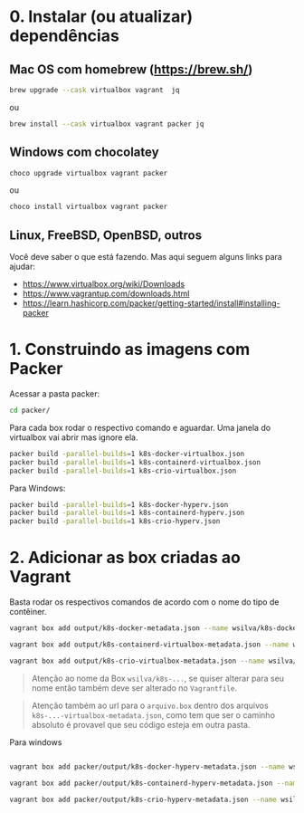 # 0. Instalar (ou atualizar) dependências

## Mac OS com homebrew (https://brew.sh/)

```bash
brew upgrade --cask virtualbox vagrant  jq
```

ou

```bash
brew install --cask virtualbox vagrant packer jq
```

## Windows com chocolatey

```bash
choco upgrade virtualbox vagrant packer
```

ou

```bash
choco install virtualbox vagrant packer
```

## Linux, FreeBSD, OpenBSD, outros

Você deve saber o que está fazendo. Mas aqui seguem alguns links para ajudar:

- https://www.virtualbox.org/wiki/Downloads
- https://www.vagrantup.com/downloads.html
- https://learn.hashicorp.com/packer/getting-started/install#installing-packer

# 1. Construindo as imagens com Packer

Acessar a pasta packer:

```bash
cd packer/
```

Para cada box rodar o respectivo comando e aguardar. Uma janela do virtualbox vai abrir mas ignore ela.

```bash
packer build -parallel-builds=1 k8s-docker-virtualbox.json
packer build -parallel-builds=1 k8s-containerd-virtualbox.json
packer build -parallel-builds=1 k8s-crio-virtualbox.json
```

Para Windows:

```bash
packer build -parallel-builds=1 k8s-docker-hyperv.json
packer build -parallel-builds=1 k8s-containerd-hyperv.json
packer build -parallel-builds=1 k8s-crio-hyperv.json
```

# 2. Adicionar as box criadas ao Vagrant

Basta rodar os respectivos comandos de acordo com o nome do tipo de contêiner.

```bash
vagrant box add output/k8s-docker-metadata.json --name wsilva/k8s-docker --provider virtualbox --force

vagrant box add output/k8s-containerd-virtualbox-metadata.json --name wsilva/k8s-containerd --provider virtualbox --force

vagrant box add output/k8s-crio-virtualbox-metadata.json --name wsilva/k8s-crio --provider virtualbox --force
```

>Atenção ao nome da Box `wsilva/k8s-...`, se quiser alterar para seu nome então também deve ser alterado no `Vagrantfile`.

>Atenção também ao url para o `arquivo.box` dentro dos arquivos `k8s-...-virtualbox-metadata.json`, como tem que ser o caminho absoluto é provavel que seu código esteja em outra pasta.

Para windows

```bash

vagrant box add packer/output/k8s-docker-hyperv-metadata.json --name wsilva/k8s-docker --provider hyperv --force

vagrant box add packer/output/k8s-containerd-hyperv-metadata.json --name wsilva/k8s-containerd --provider hyperv --force

vagrant box add packer/output/k8s-crio-hyperv-metadata.json --name wsilva/k8s-crio --provider hyperv --force
```
